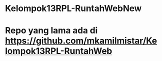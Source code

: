 # Kelompok13RPL-RuntahWebNew
# Repo yang lama ada di https://github.com/mkamilmistar/Kelompok13RPL-RuntahWeb

